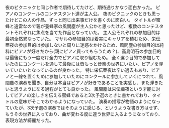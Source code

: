 夜のピクニックと同じ作者で期待してたけど、期待通りかなり面白かった。
ピアノのコンクールのコンテスタント達が主人公。
夜のピクニックのときも思ったけどこの人の作品、ずっと同じ出来事だけを書くのに面白い。
タイトルが蜜蜂と遠雷なので親が養蜂家の風間塵が主人公かと思ったけど、複数のコンテスタントそれぞれに焦点を当てた作品となっていた。
主人公それぞれの参加目的は最初全然異なっていた。
マサルの参加目的は着実にキャリアを積むため、栄伝亜夜の参加目的は参加しないと周りに迷惑をかけるため、風間塵の参加目的は純粋にピアノが好きだから(親にピアノ買ってもらうため？)、高島明石の参加目的は最後にもう一度だけ全力でピアノに取り組むため。
全く違う目的で参加していたのにコンクールを通して最後には皆もっと音楽の世界にいたい、ピアノを弾いていたいとなっているのが良かった。
特に栄伝亜夜は辛い過去もあり、ピアノと一線を置くために参加していたのにコンクールに参加していくにつれて、風間塵の演奏を聞き、自分は本当はピアノが好きであることを実感し、また弾きたいと思うようになる過程がとても良かった。
風間塵は栄伝亜夜という才能に対してピアノの楽しさを伝える蜜蜂であると3次予選のときに書かれており、タイトルの意味がそこでわかるようになっていた。
演奏の描写が物語のようになっていたが、3次予選の演奏ではそのように感じる、というような書き方はせず、もうその世界に入っており、曲が変わる度に違う世界に入るようになっており、表現方法が綺麗だった。


